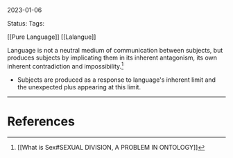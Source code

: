 2023-01-06

Status: 
Tags: 

[[Pure Language]]
[[Lalangue]]

Language is not a neutral medium of communication between subjects, but produces subjects by implicating them in its inherent antagonism, its own inherent contradiction and impossibility.[^1]
- Subjects are produced as a response to language's inherent limit and the unexpected plus appearing at this limit.



---
# References

[^1]: [[What is Sex#SEXUAL DIVISION, A PROBLEM IN ONTOLOGY]]